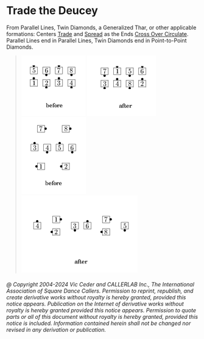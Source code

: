 
# Trade the Deucey

From Parallel Lines, Twin Diamonds, a Generalized Thar,
or other applicable formations:
Centers [Trade](../b2/trade.md)
and [Spread](../plus/anything_and_spread.md)
as the Ends [Cross Over Circulate](../a1/cross_over_circulate.md).
Parallel Lines end in Parallel Lines,
Twin Diamonds end in Point-to-Point Diamonds.

> 
> ![alt](trade_the_deucey-1.png)
> ![alt](trade_the_deucey-2.png)  
> ![alt](trade_the_deucey-3.png)
> ![alt](trade_the_deucey-4.png)
> 

###### @ Copyright 2004-2024 Vic Ceder and CALLERLAB Inc., The International Association of Square Dance Callers. Permission to reprint, republish, and create derivative works without royalty is hereby granted, provided this notice appears. Publication on the Internet of derivative works without royalty is hereby granted provided this notice appears. Permission to quote parts or all of this document without royalty is hereby granted, provided this notice is included. Information contained herein shall not be changed nor revised in any derivation or publication.
